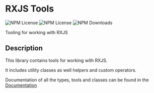 # RXJS Tools

![NPM License](https://img.shields.io/npm/v/@juulsgaard/rxjs-tools)
![NPM License](https://img.shields.io/npm/l/@juulsgaard/rxjs-tools)
![NPM Downloads](https://img.shields.io/npm/dw/@juulsgaard/rxjs-tools)

Tooling for working with RXJS

## Description

This library contains tools for working with RXJS.

It includes utility classes as well helpers and custom operators.

Documentation of all the types, tools and classes can be found in the [Documentation](https://juulsgaard.github.io/rxjs-tools/)
